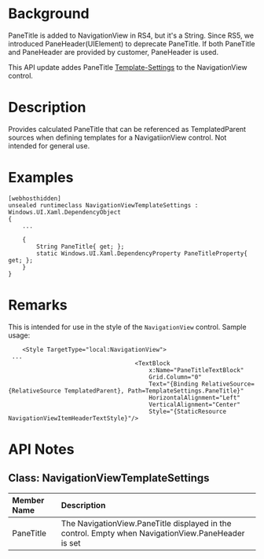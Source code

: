 # Background
PaneTitle is added to NavigationView in RS4, but it's a String. Since RS5, we introduced PaneHeader(UIElement) to deprecate PaneTitle. If both PaneTitle and PaneHeader are provided by customer, PaneHeader is used.

This API update addes PaneTitle [Template-Settings](https://docs.microsoft.com/en-us/windows/uwp/xaml-platform/template-settings-classes) to the NavigationView control.

# Description
Provides calculated PaneTitle that can be referenced as TemplatedParent sources when defining templates for a NavigatiionView control. Not intended for general use.

# Examples

```
[webhosthidden]
unsealed runtimeclass NavigationViewTemplateSettings : Windows.UI.Xaml.DependencyObject
{
    ...

    {
        String PaneTitle{ get; };
        static Windows.UI.Xaml.DependencyProperty PaneTitleProperty{ get; };
    }
}
```

# Remarks
This is intended for use in the style of the `NavigationView` control. Sample usage:

```xaml
    <Style TargetType="local:NavigationView">
 ...
                                    <TextBlock
                                        x:Name="PaneTitleTextBlock" 
                                        Grid.Column="0"
                                        Text="{Binding RelativeSource={RelativeSource TemplatedParent}, Path=TemplateSettings.PaneTitle}"
                                        HorizontalAlignment="Left"
                                        VerticalAlignment="Center"
                                        Style="{StaticResource NavigationViewItemHeaderTextStyle}"/>
```

# API Notes

## Class: NavigationViewTemplateSettings 
| Member Name | Description |
|:- |:--|
| PaneTitle | The NavigationView.PaneTitle displayed in the control. Empty when NavigationView.PaneHeader is set |


